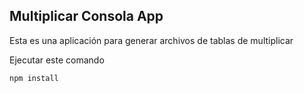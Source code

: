 ## Multiplicar Consola App

Esta es una aplicación para generar archivos de tablas de multiplicar

Ejecutar este comando

```
npm install
```
